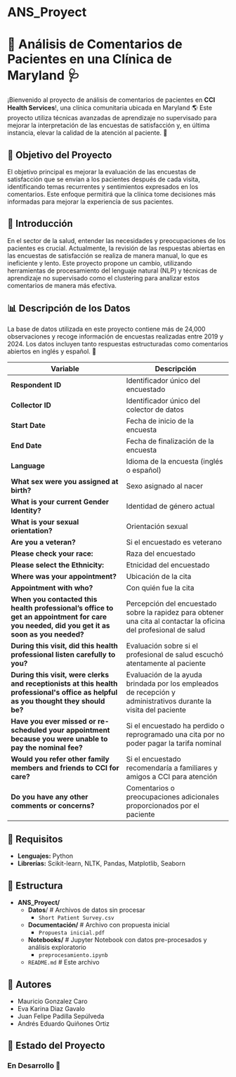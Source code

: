 # ANS_Proyect
# 🏥 Análisis de Comentarios de Pacientes en una Clínica de Maryland 🩺

¡Bienvenido al proyecto de análisis de comentarios de pacientes en **CCI Health Services**!, una clínica comunitaria ubicada en Maryland 🌎 Este proyecto utiliza técnicas avanzadas de aprendizaje no supervisado para mejorar la interpretación de las encuestas de satisfacción y, en última instancia, elevar la calidad de la atención al paciente. 💖

## 🧠 Objetivo del Proyecto

El objetivo principal es mejorar la evaluación de las encuestas de satisfacción que se envían a los pacientes después de cada visita, identificando temas recurrentes y sentimientos expresados en los comentarios. Este enfoque permitirá que la clínica tome decisiones más informadas para mejorar la experiencia de sus pacientes.

## 🚀 Introducción

En el sector de la salud, entender las necesidades y preocupaciones de los pacientes es crucial. Actualmente, la revisión de las respuestas abiertas en las encuestas de satisfacción se realiza de manera manual, lo que es ineficiente y lento. Este proyecto propone un cambio, utilizando herramientas de procesamiento del lenguaje natural (NLP) y técnicas de aprendizaje no supervisado como el clustering para analizar estos comentarios de manera más efectiva.


## 📊 Descripción de los Datos

La base de datos utilizada en este proyecto contiene más de 24,000 observaciones y recoge información de encuestas realizadas entre 2019 y 2024. Los datos incluyen tanto respuestas estructuradas como comentarios abiertos en inglés y español. 🔄


| **Variable**                                                                              | **Descripción**                                                                                                                                          |
|-------------------------------------------------------------------------------------------|----------------------------------------------------------------------------------------------------------------------------------------------------------|
| **Respondent ID**                                                                         | Identificador único del encuestado                                                                                                                       |
| **Collector ID**                                                                          | Identificador único del colector de datos                                                                                                                |
| **Start Date**                                                                            | Fecha de inicio de la encuesta                                                                                                                           |
| **End Date**                                                                              | Fecha de finalización de la encuesta                                                                                                                     |
| **Language**                                                                              | Idioma de la encuesta (inglés o español)                                                                                                                 |
| **What sex were you assigned at birth?**                                                  | Sexo asignado al nacer                                                                                                                                   |
| **What is your current Gender Identity?**                                                 | Identidad de género actual                                                                                                                               |
| **What is your sexual orientation?**                                                      | Orientación sexual                                                                                                                                       |
| **Are you a veteran?**                                                                    | Si el encuestado es veterano                                                                                                                             |
| **Please check your race:**                                                               | Raza del encuestado                                                                                                                                      |
| **Please select the Ethnicity:**                                                          | Etnicidad del encuestado                                                                                                                                 |
| **Where was your appointment?**                                                           | Ubicación de la cita                                                                                                                                     |
| **Appointment with who?**                                                                 | Con quién fue la cita                                                                                                                                     |
| **When you contacted this health professional’s office to get an appointment for care you needed, did you get it as soon as you needed?** | Percepción del encuestado sobre la rapidez para obtener una cita al contactar la oficina del profesional de salud |
| **During this visit, did this health professional listen carefully to you?**              | Evaluación sobre si el profesional de salud escuchó atentamente al paciente                                                                              |
| **During this visit, were clerks and receptionists at this health professional's office as helpful as you thought they should be?** | Evaluación de la ayuda brindada por los empleados de recepción y administrativos durante la visita del paciente |
| **Have you ever missed or re-scheduled your appointment because you were unable to pay the nominal fee?** | Si el encuestado ha perdido o reprogramado una cita por no poder pagar la tarifa nominal                       |
| **Would you refer other family members and friends to CCI for care?**                     | Si el encuestado recomendaría a familiares y amigos a CCI para atención                                                                                  |
| **Do you have any other comments or concerns?**                                           | Comentarios o preocupaciones adicionales proporcionados por el paciente                                                                                  |

## 🔧 Requisitos

- **Lenguajes:** Python
- **Librerías:** Scikit-learn, NLTK, Pandas, Matplotlib, Seaborn

## 📁 Estructura

- **ANS_Proyect/**
  - **Datos**/  # Archivos de datos sin procesar
    - `Short Patient Survey.csv`  
  - **Documentación/**  # Archivo con propuesta inicial
    - `Propuesta inicial.pdf`  
  - **Notebooks/**  # Jupyter Notebook con datos pre-procesados y análisis exploratorio
    - `preprocesamiento.ipynb`
  - `README.md`  # Este archivo


## 👥 Autores
- Mauricio Gonzalez Caro
- Eva Karina Diaz Gavalo 
- Juan Felipe Padilla Sepúlveda
- Andrés Eduardo Quiñones Ortiz

## 📅 Estado del Proyecto
### En Desarrollo 🚀


